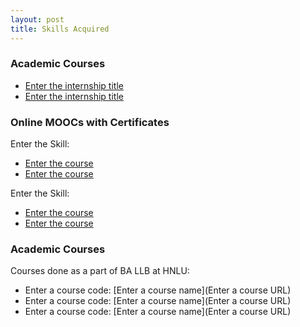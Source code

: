 ```yaml
---
layout: post
title: Skills Acquired
---
```


### Academic Courses

* [Enter the internship title](URL)
* [Enter the internship title](URL)

### Online MOOCs with Certificates

Enter the Skill:

* [Enter the course](URL)
* [Enter the course](URL)


Enter the Skill:

* [Enter the course](URL)
* [Enter the course](URL)

### Academic Courses

Courses done as a part of BA LLB at  HNLU:

* Enter a course code: [Enter a course name](Enter a course URL)
* Enter a course code: [Enter a course name](Enter a course URL)
* Enter a course code: [Enter a course name](Enter a course URL)
